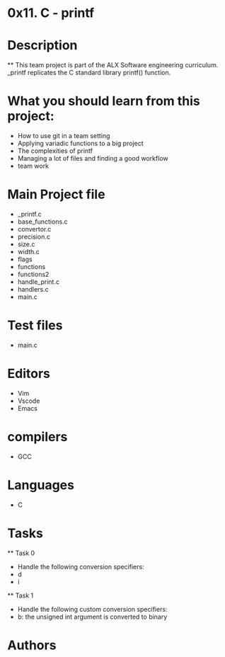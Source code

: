 # 0x11. C - printf

# Description

** This team project is part of the ALX Software engineering curriculum. _printf replicates the C standard  library printf() function.

# What you should learn from this project:

* How to use git in a team setting
* Applying variadic functions to a big project
* The complexities of printf
* Managing a lot of files and finding a good workflow
* team work

# Main Project file

* _printf.c
* base_functions.c
* convertor.c
* precision.c
* size.c
* width.c
* flags
* functions
* functions2
* handle_print.c
* handlers.c
* main.c

# Test files

* main.c

# Editors 

* Vim
* Vscode
* Emacs

# compilers

* GCC

# Languages

* C

# Tasks

** Task 0

* Handle the following conversion specifiers:
* d
* i

** Task 1

* Handle the following custom conversion specifiers:
* b: the unsigned int argument is converted to binary


# Authors

